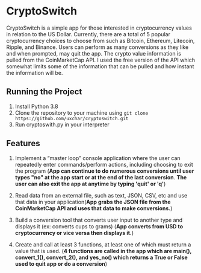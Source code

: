 # CryptoSwitch

CryptoSwitch is a simple app for those interested in cryptocurrency values in relation to the US Dollar. Currently, there are a total of 5 popular cryptocurrency choices to choose from such as Bitcoin, Ethereum, Litecoin, Ripple, and Binance. Users can perform as many conversions as they like and when prompted, may quit the app. The crypto value information is pulled from the CoinMarketCap API. I used the free version of the API which somewhat limits some of the information that can be pulled and how instant the information will be. 



## Running the Project

1. Install Python 3.8
2. Clone the repository to your machine using `git clone https://github.com/uxchar/cryptoswitch.git`
4. Run cryptoswith.py in your interpreter

## Features

1. Implement a “master loop” console application where the user can repeatedly enter commands/perform actions, including choosing to exit the program (**App can continue to do numerous conversions until user types "no" at the app start or at the end of the last conversion**. **The user can also exit the app at anytime by typing 'quit' or 'q'**)

2. Read data from an external file, such as text, JSON, CSV, etc and use that data in your application(**App grabs the JSON file from the CoinMarketCap API and uses that data to make conversions.**)

3. Build a conversion tool that converts user input to another type and displays it (ex: converts cups to grams) (**App converts from USD to cryptocurrency or vice versa then displays it.**)

4. Create and call at least 3 functions, at least one of which must return a value that is used. (**4 functions are called in the app which are main(), convert_1(), convert_2(), and yes_no() which returns a True or False used to quit app or do a conversion**)